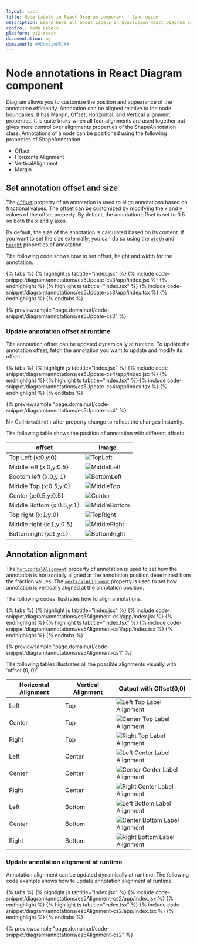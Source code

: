 ```yaml
---
layout: post
title: Node Labels in React Diagram component | Syncfusion
description: Learn here all about Labels in Syncfusion React Diagram component of Syncfusion Essential JS 2 and more.
control: Node Labels 
platform: ej2-react
documentation: ug
domainurl: ##DomainURL##
---
```


# Node annotations in React Diagram component

Diagram allows you to customize the position and appearance of the annotation efficiently. Annotation can be aligned relative to the node boundaries. It has Margin, Offset, Horizontal, and Vertical alignment properties. It is quite tricky when all four alignments are used together but gives more control over alignments properties of the ShapeAnnotation class. Annotations of a node can be positioned using the following properties of ShapeAnnotation.

* Offset
* HorizontalAlignment
* VerticalAlignment
* Margin

## Set annotation offset and size

The [`offset`](https://ej2.syncfusion.com/react/documentation/api/diagram/pointModel/) property of an annotation is used to align annotations based on fractional values. The offset can be customized by modifying the x and y values of the offset property. By default, the annotation offset is set to 0.5 on both the x and y axes.

By default, the size of the annotation is calculated based on its content. If you want to set the size externally, you can do so using the [`width`](https://ej2.syncfusion.com/react/documentation/api/diagram/annotationModel/#width) and [`height`](https://ej2.syncfusion.com/react/documentation/api/diagram/annotationModel/#height) properties of annotation.

The following code shows how to set offset, height and width for the annotation.

{% tabs %}
{% highlight js tabtitle="index.jsx" %}
{% include code-snippet/diagram/annotations/es5Update-cs3/app/index.jsx %}
{% endhighlight %}
{% highlight ts tabtitle="index.tsx" %}
{% include code-snippet/diagram/annotations/es5Update-cs3/app/index.tsx %}
{% endhighlight %}
{% endtabs %}

 {% previewsample "page.domainurl/code-snippet/diagram/annotations/es5Update-cs3" %}

### Update annotation offset at runtime

The annotation offset can be updated dynamically at runtime. To update the annotation offset, fetch the annotation you want to update and modify its offset.

{% tabs %}
{% highlight js tabtitle="index.jsx" %}
{% include code-snippet/diagram/annotations/es5Update-cs4/app/index.jsx %}
{% endhighlight %}
{% highlight ts tabtitle="index.tsx" %}
{% include code-snippet/diagram/annotations/es5Update-cs4/app/index.tsx %}
{% endhighlight %}
{% endtabs %}

 {% previewsample "page.domainurl/code-snippet/diagram/annotations/es5Update-cs4" %}

N> Call `dataBind()` after property change to reflect the changes instantly.

The following table shows the position of annotation with different offsets.

offset|image|
|-----|-----|
|Top Left {x:0,y:0} |![TopLeft](images/diagram-annotation-in-lefttop-position.png)|
|Middle left {x:0,y:0.5}|![MiddelLeft](images/diagram-annotation-in-leftcenter-position.png)|
|Bootom left {x:0,y:1}|![BottomLeft](images/diagram-annotation-in-leftbottom-position.png)|
|Middle Top {x:0.5,y:0}|![MiddleTop](images/diagram-annotation-in-centertop-position.png)|
|Center {x:0.5,y:0.5}|![Center](images/diagram-annotation-in-center-position.png)|
|Middle Bottom {x:0.5,y:1}|![MiddleBottom](images/diagram-annotation-in-centerbottom-position.png)|
|Top right {x:1,y:0}|![TopRight](images/diagram-annotation-in-topright-position.png)|
|Middle right {x:1,y:0.5}|![MiddleRight](images/diagram-annotation-in-rightcenter-position.png)|
|Bottom right {x:1,y:1}|![BottomRight](images/diagram-annotation-in-rightbottom-position.png)|

## Annotation alignment

The [`horizontalAlignment`](https://helpej2.syncfusion.com/react/documentation/api/diagram/annotationModel/#horizontalalignment) property of annotation is used to set how the annotation is horizontally aligned at the annotation position determined from the fraction values. The [`verticalAlignment`](https://helpej2.syncfusion.com/react/documentation/api/diagram/annotationModel/#verticalalignment) property is used to set how annotation is vertically aligned at the annotation position.

The following codes illustrates how to align annotations.

{% tabs %}
{% highlight js tabtitle="index.jsx" %}
{% include code-snippet/diagram/annotations/es5Alignment-cs1/app/index.jsx %}
{% endhighlight %}
{% highlight ts tabtitle="index.tsx" %}
{% include code-snippet/diagram/annotations/es5Alignment-cs1/app/index.tsx %}
{% endhighlight %}
{% endtabs %}

 {% previewsample "page.domainurl/code-snippet/diagram/annotations/es5Alignment-cs1" %}

The following tables illustrates all the possible alignments visually with 'offset (0, 0)'.

| Horizontal Alignment | Vertical Alignment | Output with Offset(0,0) |
| -------- | -------- | -------- |
| Left | Top | ![Left Top Label Alignment](images/Label1.png) |
| Center | Top | ![Center Top Label Alignment](images/Label2.png) |
| Right | Top |  ![Right Top Label Alignment](images/Label3.png) |
| Left | Center | ![Left Center Label Alignment](images/Label4.png) |
| Center | Center| ![Center Center Label Alignment](images/Label5.png) |
| Right | Center | ![Right Center Label Alignment](images/Label6.png) |
| Left | Bottom | ![Left Bottom Label Alignment](images/Label7.png) |
| Center | Bottom | ![Center Bottom Label Alignment](images/Label8.png) |
| Right |Bottom |![Right Bottom Label Alignment](images/Label9.png) |

### Update annotation alignment at runtime

Annotation alignment can be updated dynamically at runtime. The following code example shows how to update annotation alignment at runtime.

{% tabs %}
{% highlight js tabtitle="index.jsx" %}
{% include code-snippet/diagram/annotations/es5Alignment-cs2/app/index.jsx %}
{% endhighlight %}
{% highlight ts tabtitle="index.tsx" %}
{% include code-snippet/diagram/annotations/es5Alignment-cs2/app/index.tsx %}
{% endhighlight %}
{% endtabs %}

 {% previewsample "page.domainurl/code-snippet/diagram/annotations/es5Alignment-cs2" %}



